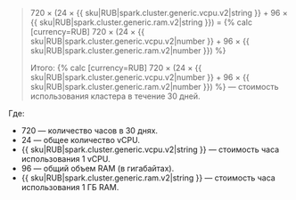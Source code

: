 > 720 × (24 × {{ sku|RUB|spark.cluster.generic.vcpu.v2|string }} + 96 × {{ sku|RUB|spark.cluster.generic.ram.v2|string }}) = {% calc [currency=RUB] 720 × (24 × {{ sku|RUB|spark.cluster.generic.vcpu.v2|number }} + 96 × {{ sku|RUB|spark.cluster.generic.ram.v2|number }}) %}
>
> Итого: {% calc [currency=RUB] 720 × (24 × {{ sku|RUB|spark.cluster.generic.vcpu.v2|number }} + 96 × {{ sku|RUB|spark.cluster.generic.ram.v2|number }}) %} — стоимость использования кластера в течение 30 дней.

Где:
* 720 — количество часов в 30 днях.
* 24 — общее количество vCPU.
* {{ sku|RUB|spark.cluster.generic.vcpu.v2|string }} — стоимость часа использования 1 vCPU.
* 96 — общий объем RAM (в гигабайтах).
* {{ sku|RUB|spark.cluster.generic.ram.v2|string }} — стоимость часа использования 1 ГБ RAM.

